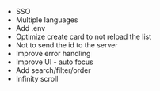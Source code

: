 - SSO
- Multiple languages
- Add .env
- Optimize create card to not reload the list
- Not to send the id to the server
- Improve error handling
- Improve UI - auto focus
- Add search/filter/order
- Infinity scroll